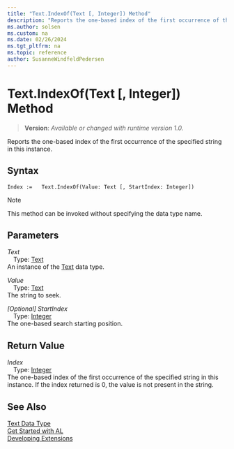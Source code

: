 ```yaml
---
title: "Text.IndexOf(Text [, Integer]) Method"
description: "Reports the one-based index of the first occurrence of the specified string in this instance."
ms.author: solsen
ms.custom: na
ms.date: 02/26/2024
ms.tgt_pltfrm: na
ms.topic: reference
author: SusanneWindfeldPedersen
---
```

[//]: # (START>DO_NOT_EDIT)
[//]: # (IMPORTANT:Do not edit any of the content between here and the END>DO_NOT_EDIT.)
[//]: # (Any modifications should be made in the .xml files in the ModernDev repo.)
# Text.IndexOf(Text [, Integer]) Method
> **Version**: _Available or changed with runtime version 1.0._

Reports the one-based index of the first occurrence of the specified string in this instance.


## Syntax
```AL
Index :=   Text.IndexOf(Value: Text [, StartIndex: Integer])
```
> [!NOTE]
> This method can be invoked without specifying the data type name.
## Parameters
*Text*  
&emsp;Type: [Text](text-data-type.md)  
An instance of the [Text](text-data-type.md) data type.  

*Value*  
&emsp;Type: [Text](text-data-type.md)  
The string to seek.  

*[Optional] StartIndex*  
&emsp;Type: [Integer](../integer/integer-data-type.md)  
The one-based search starting position.  


## Return Value
*Index*  
&emsp;Type: [Integer](../integer/integer-data-type.md)  
The one-based index of the first occurrence of the specified string in this instance. If the index returned is 0, the value is not present in the string.


[//]: # (IMPORTANT: END>DO_NOT_EDIT)
## See Also
[Text Data Type](text-data-type.md)  
[Get Started with AL](../../devenv-get-started.md)  
[Developing Extensions](../../devenv-dev-overview.md)